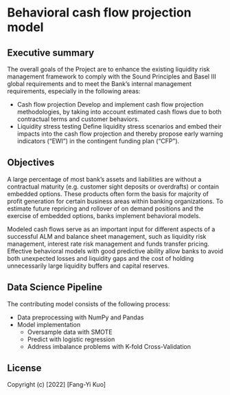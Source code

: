 # Behavioral cash flow projection model
## Executive summary
The overall goals of the Project are to enhance the existing liquidity risk
management framework to comply with the Sound Principles and Basel III global requirements and
to meet the Bank’s internal management requirements, especially in the following areas:

- Cash flow projection
Develop and implement cash flow projection methodologies, by taking into account estimated
cash flows due to both contractual terms and customer behaviors.
- Liquidity stress testing
Define liquidity stress scenarios and embed their impacts into the cash flow projection and
thereby propose early warning indicators (“EWI”) in the contingent funding plan (“CFP”).

## Objectives
A large percentage of most bank’s assets and liabilities are without a contractual maturity (e.g.
customer sight deposits or overdrafts) or contain embedded options. These products often form
the basis for majority of profit generation for certain business areas within banking organizations.
To estimate future repricing and rollover of on demand positions and the exercise of embedded
options, banks implement behavioral models.

Modeled cash flows serve as an important input for different aspects of a successful ALM and
balance sheet management, such as liquidity risk management, interest rate risk management and
funds transfer pricing. Effective behavioral models with good predictive ability allow banks to avoid
both unexpected losses and liquidity gaps and the cost of holding unnecessarily large liquidity
buffers and capital reserves. 

## Data Science Pipeline
The contributing model consists of the following process:
- Data preprocessing with NumPy and Pandas
- Model implementation
    - Oversample data with SMOTE
    - Predict with logistic regression
    - Address imbalance problems with K-fold Cross-Validation

## License
Copyright (c) [2022] [Fang-Yi Kuo]


